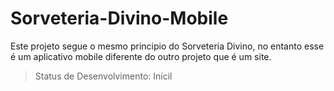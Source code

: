 # Sorveteria-Divino-Mobile
Este projeto segue o mesmo principio do Sorveteria Divino, no entanto esse é um aplicativo mobile diferente do outro projeto que é um site.

> Status de Desenvolvimento: Inícil
